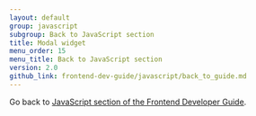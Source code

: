 ```yaml
---
layout: default
group: javascript
subgroup: Back to JavaScript section
title: Modal widget
menu_order: 15
menu_title: Back to JavaScript section
version: 2.0
github_link: frontend-dev-guide/javascript/back_to_guide.md
---
```


Go back to <a href="{{ page.baseurl }}frontend-dev-guide/javascript/js_overview.html">JavaScript section of the Frontend Developer Guide</a>.
